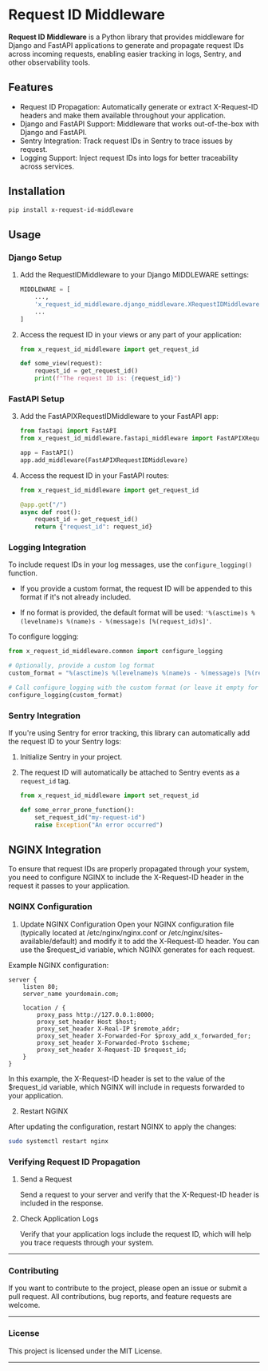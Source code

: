# Request ID Middleware

**Request ID Middleware** is a Python library that provides middleware for Django
and FastAPI applications to generate and propagate request IDs across
incoming requests, enabling easier tracking in logs, Sentry,
and other observability tools.

## Features
- Request ID Propagation: Automatically generate or extract X-Request-ID headers and make them available throughout your application.
- Django and FastAPI Support: Middleware that works out-of-the-box with Django and FastAPI.
- Sentry Integration: Track request IDs in Sentry to trace issues by request.
- Logging Support: Inject request IDs into logs for better traceability across services.

## Installation

 ```bash
pip install x-request-id-middleware
 ```

## Usage

### Django Setup

1. Add the RequestIDMiddleware to your Django MIDDLEWARE settings:
    ```python
    MIDDLEWARE = [
        ...,
        'x_request_id_middleware.django_middleware.XRequestIDMiddleware',
        ...
    ]
    ```

2. Access the request ID in your views or any part of your application:
    ```python
    from x_request_id_middleware import get_request_id
    
    def some_view(request):
        request_id = get_request_id()
        print(f"The request ID is: {request_id}")
    ```

### FastAPI Setup

3. Add the FastAPIXRequestIDMiddleware to your FastAPI app:
    ```python
    from fastapi import FastAPI
    from x_request_id_middleware.fastapi_middleware import FastAPIXRequestIDMiddleware
    
    app = FastAPI()
    app.add_middleware(FastAPIXRequestIDMiddleware)
    ```

2. Access the request ID in your FastAPI routes:
    ```python
    from x_request_id_middleware import get_request_id
    
    @app.get("/")
    async def root():
        request_id = get_request_id()
        return {"request_id": request_id}
    ```

### Logging Integration

To include request IDs in your log messages, use the `configure_logging()`
function.

- If you provide a custom format, the request ID will be appended to this
format if it's not already included.

- If no format is provided, the default format will be used:
`'%(asctime)s %(levelname)s %(name)s - %(message)s [%(request_id)s]'`.

To configure logging:
```python
from x_request_id_middleware.common import configure_logging

# Optionally, provide a custom log format
custom_format = "%(asctime)s %(levelname)s %(name)s - %(message)s [%(request_id)s]"

# Call configure_logging with the custom format (or leave it empty for the default format)
configure_logging(custom_format)
```

### Sentry Integration

If you're using Sentry for error tracking, this library can
automatically add the request ID to your Sentry logs:

1. Initialize Sentry in your project.

2. The request ID will automatically be attached to Sentry events as a `request_id` tag.
    ```python
    from x_request_id_middleware import set_request_id
    
    def some_error_prone_function():
        set_request_id("my-request-id")
        raise Exception("An error occurred")
    ```
   
## NGINX Integration

To ensure that request IDs are properly propagated through your system,
you need to configure NGINX to include the X-Request-ID header
in the request it passes to your application.

### NGINX Configuration

1. Update NGINX Configuration
Open your NGINX configuration file
(typically located at /etc/nginx/nginx.conf or
/etc/nginx/sites-available/default) and modify it to add the
X-Request-ID header. You can use the $request_id variable,
which NGINX generates for each request.

Example NGINX configuration:

```
server {
    listen 80;
    server_name yourdomain.com;

    location / {
        proxy_pass http://127.0.0.1:8000;
        proxy_set_header Host $host;
        proxy_set_header X-Real-IP $remote_addr;
        proxy_set_header X-Forwarded-For $proxy_add_x_forwarded_for;
        proxy_set_header X-Forwarded-Proto $scheme;
        proxy_set_header X-Request-ID $request_id;
    }
}
```
In this example, the X-Request-ID header is set to the value of the
$request_id variable, which NGINX will include in requests forwarded
to your application.

2. Restart NGINX

After updating the configuration, restart NGINX to apply the changes:

```bash
sudo systemctl restart nginx
```

### Verifying Request ID Propagation

1. Send a Request

    Send a request to your server and verify that the X-Request-ID header
    is included in the response.

2. Check Application Logs

    Verify that your application logs include the request ID, 
    which will help you trace requests through your system.

---

### Contributing

If you want to contribute to the project, please open an issue or
submit a pull request. All contributions, bug reports,
and feature requests are welcome.

---

### License

This project is licensed under the MIT License.

---


